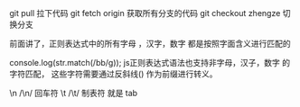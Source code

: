 git pull  拉下代码
git fetch origin 获取所有分支的代码
git checkout zhengze 切换分支

前面讲了，正则表达式中的所有字母 ，汉字，数字
都是按照字面含义进行匹配的

console.log(str.match(/bb/g));
js正则表达式语法也支持非字母，汉子，数字 的字符匹配，
这些字符需要通过反斜线(\) 作为前缀进行转义。

\n  /\n/ 回车符
\t  /\t/ 制表符 就是 tab
